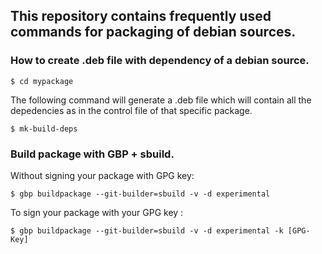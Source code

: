 ## This repository contains frequently used commands for packaging of debian sources.

### How to create .deb file with dependency of a debian source.
`$ cd mypackage`

The following command will generate a .deb file which will contain all the depedencies as in the control file of that specific package.

`$ mk-build-deps`

### Build package with GBP + sbuild.

Without signing your package with GPG key:

`$ gbp buildpackage --git-builder=sbuild -v -d experimental`

To sign your package with your GPG key :

`$ gbp buildpackage --git-builder=sbuild -v -d experimental -k [GPG-Key]`

